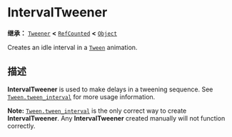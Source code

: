 <!-- ⚠ 请勿编辑本文件 ⚠ -->
<!-- 本文档使用脚本从 WeDot 引擎源码仓库生成。 -->
<!-- 生成脚本：https://github.com/WeDot-Engine/WeDot/tree/master/doc/tools/make_md.py； -->
<!-- 原文件：https://github.com/WeDot-Engine/WeDot/tree/master/doc/classes/IntervalTweener.xml。 -->

<div id="_class_intervaltweener"></div>

# IntervalTweener

**继承：** [`Tweener`](class_tweener.md) **<** [`RefCounted`](class_refcounted.md) **<** [`Object`](class_object.md)

Creates an idle interval in a [`Tween`](class_tween.md) animation.

## 描述

**IntervalTweener** is used to make delays in a tweening sequence. See [`Tween.tween_interval`](class_tween.md#class_tween_method_tween_interval) for more usage information.

 **Note:** [`Tween.tween_interval`](class_tween.md#class_tween_method_tween_interval) is the only correct way to create **IntervalTweener**. Any **IntervalTweener** created manually will not function correctly.

[^virtual]: 本方法通常需要用户覆盖才能生效。
[^const]: 本方法无副作用，不会修改该实例的任何成员变量。
[^vararg]: 本方法除了能接受在此处描述的参数外，还能够继续接受任意数量的参数。
[^constructor]: 本方法用于构造某个类型。
[^static]: 调用本方法无需实例，可直接使用类名进行调用。
[^operator]: 本方法描述的是使用本类型作为左操作数的有效运算符。
[^bitfield]: 这个值是由下列位标志构成位掩码的整数。
[^void]: 无返回值。
